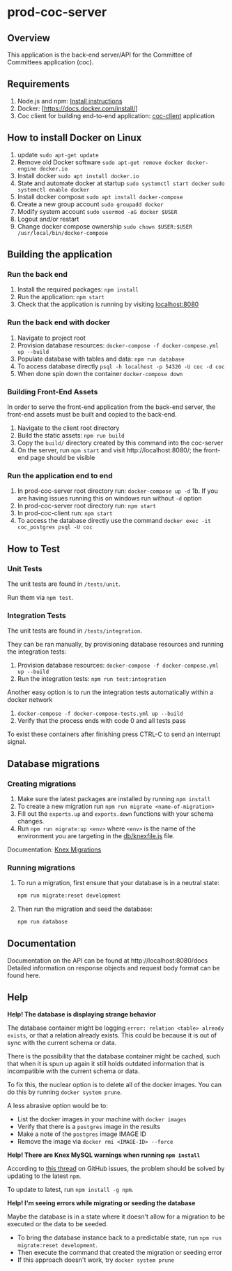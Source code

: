 # prod-coc-server

## Overview

This application is the back-end server/API for the Committee of Committees
application (coc).

## Requirements

1. Node.js and npm:
   [Install instructions](https://docs.npmjs.com/downloading-and-installing-node-js-and-npm)
2. Docker: [https://docs.docker.com/install/]
3. Coc client for building end-to-end application:
   [coc-client](https://bitbucket.org/CapstoneFall19/prod-coc-client/)
   application

## How to install Docker on Linux

1. update `sudo apt-get update`
2. Remove old Docker software
   `sudo apt-get remove docker docker-engine docker.io`
3. Install docker `sudo apt install docker.io`
4. State and automate docker at startup `sudo systemctl start docker`
   `sudo systemctl enable docker`
5. Install docker compose `sudo apt install docker-compose`
6. Create a new group account `sudo groupadd docker`
7. Modify system account `sudo usermod -aG docker $USER`
8. Logout and/or restart
9. Change docker compose ownership
   `sudo chown $USER:$USER /usr/local/bin/docker-compose`

## Building the application

### Run the back end

1. Install the required packages: `npm install`
2. Run the application: `npm start`
3. Check that the application is running by visiting
   [localhost:8080](http://localhost:8080)

### Run the back end with docker

1. Navigate to project root
2. Provision database resources:
   `docker-compose -f docker-compose.yml up --build`
3. Populate database with tables and data: `npm run database`
4. To access database directly `psql -h localhost -p 54320 -U coc -d coc`
5. When done spin down the container `docker-compose down`

### Building Front-End Assets

In order to serve the front-end application from the back-end server, the
front-end assets must be built and copied to the back-end.

1. Navigate to the client root directory
2. Build the static assets: `npm run build`
3. Copy the `build/` directory created by this command into the coc-server
4. On the server, run `npm start` and visit http://localhost:8080/; the
   front-end page should be visible

### Run the application end to end

1. In prod-coc-server root directory run: `docker-compose up -d` 1b. If you are
   having issues running this on windows run without `-d` option
2. In prod-coc-server root directory run: `npm start`
3. In prod-coc-client run: `npm start`
4. To access the database directly use the command
   `docker exec -it coc_postgres psql -U coc`

## How to Test

### Unit Tests

The unit tests are found in `/tests/unit`.

Run them via `npm test`.

### Integration Tests

The unit tests are found in `/tests/integration`.

They can be ran manually, by provisioning database resources and running the
integration tests:

1. Provision database resources:
   `docker-compose -f docker-compose.yml up --build`
2. Run the integration tests: `npm run test:integration`

Another easy option is to run the integration tests automatically within a
docker network

1. `docker-compose -f docker-compose-tests.yml up --build`
2. Verify that the process ends with code 0 and all tests pass

To exist these containers after finishing press CTRL-C to send an interrupt
signal.

## Database migrations

### Creating migrations

1. Make sure the latest packages are installed by running `npm install`
2. To create a new migration run `npm run migrate <name-of-migration>`
3. Fill out the `exports.up` and `exports.down` functions with your schema
   changes.
4. Run `npm run migrate:up <env>` where `<env>` is the name of the environment
   you are targeting in the [db/knexfile.js](./db/knexfile.js) file.

Documentation: [Knex Migrations](http://knexjs.org/#Migrations)

### Running migrations

1. To run a migration, first ensure that your database is in a neutral state:

   ```bash
   npm run migrate:reset development
   ```

2. Then run the migration and seed the database:

   ```bash
   npm run database
   ```

## Documentation

Documentation on the API can be found at http://localhost:8080/docs Detailed
information on response objects and request body format can be found here.

## Help

**Help! The database is displaying strange behavior**

The database container might be logging
`error: relation <table> already exists`, or that a relation already exists.
This could be because it is out of sync with the current schema or data.

There is the possibility that the database container might be cached, such that
when it is spun up again it still holds outdated information that is
incompatible with the current schema or data.

To fix this, the nuclear option is to delete all of the docker images. You can
do this by running `docker system prune`.

A less abrasive option would be to:

- List the docker images in your machine with `docker images`
- Verify that there is a `postgres` image in the results
- Make a note of the `postgres` image IMAGE ID
- Remove the image via `docker rmi <IMAGE-ID> --force`

**Help! There are Knex MySQL warnings when running `npm install`**

According to [this thread](https://github.com/knex/knex/issues/3512) on GitHub
issues, the problem should be solved by updating to the latest `npm`.

To update to latest, run `npm install -g npm`.

**Help! I'm seeing errors while migrating or seeding the database**

Maybe the database is in a state where it doesn't allow for a migration to be
executed or the data to be seeded.

- To bring the database instance back to a predictable state, run
  `npm run migrate:reset development`.
- Then execute the command that created the migration or seeding error
- If this approach doesn't work, try `docker system prune`
